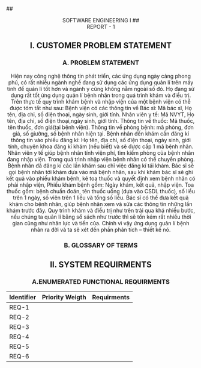 ##<div align="center">SOFTWARE ENGINEERING I
##<div align="center">REPORT - 1

## I. CUSTOMER PROBLEM STATEMENT
### A. PROBLEM STATEMENT
Hiện nay công nghệ thông tin phát triển, các ứng dụng ngày càng phong phú, có rất nhiều ngành nghề đang sử dụng các ứng dụng quản lí trên máy tính để quản lí tốt hơn và ngành y cũng không nằm ngoài số đó. Họ đang sử dụng rất tốt ứng dụng quản lí bệnh nhân trong quá trình khám và điều trị.
Trên thực tế quy trình khám bệnh và nhập viện của một bệnh viện có thể được tóm tắt như sau:
Bệnh viện có các thông tin về Bác sĩ: Mã bác sĩ, Họ tên, địa chỉ, số điện thoại, ngày sinh, giới tính. Nhân viên y tế: Mã NVYT, Họ tên, địa chỉ, số điện thoại,ngày sinh, giới tính. Thông tin về thuốc: Mã thuốc, tên thuốc, đơn giá(tại bệnh viện). Thông tin về phòng bệnh: mã phòng, đơn giá, số giường, số bệnh nhân hiện tại.
Bệnh nhân đến khám cần đăng kí thông tin vào phiếu đăng kí: Họ tên, địa chỉ, số điện thoại, ngày sinh, giới tính, chuyên khoa đăng kí khám (nếu biết) và sẽ được cấp 1 mã bệnh nhân.
Nhân viên y tế giúp bệnh nhân tính viện phí, tìm kiếm phòng của bệnh nhân đang nhập viện.
Trong quá trình nhập viện bệnh nhân có thể chuyển phòng. Bệnh nhân đã đăng kí các lần khám sau chỉ việc đăng kí tái khám.
Bác sĩ sẽ gọi bệnh nhân tới khám dựa vào mã bệnh nhân, sau khi khám bác sĩ sẽ ghi kết quả vào phiếu khám bệnh, kê toa thuốc và quyết định xem bệnh nhân có phải nhập viện, Phiếu khám bệnh gồm: Ngày khám, kết quả, nhập viện. Toa thuốc gồm: bệnh chuẩn đoán, tên thuốc uống (dựa vào CSDL thuốc), số liều trên 1 ngày, số viên trên 1 liều và tổng số liều.
Bác sĩ có thể đưa kết quả khám cho bệnh nhân, giúp bệnh nhân xem và sửa các thông tin những lần khám trước đây.
Quy trình khám và điều trị như trên trải qua khá nhiều bước, nếu chúng ta quản lí bằng sổ sách như trước thì sẽ tốn kém rất nhiều thời gian cũng như nhân lực và tiền của. Chính vì vậy ứng dụng quản lí bệnh nhân ra đời và ta sẽ xét đến phần phân tích – thiết kế nó.
### B. GLOSSARY OF TERMS

## II. SYSTEM REQUIRMENTS
### A.ENUMERATED FUNCTIONAL REQUIRMENTS
|Identifier   |  Priority Weigth | Requirments |
| -------|-------|------|
|REQ-1|||
|REQ-2|||
|REQ-3|||
|REQ-4|||
|REQ-5|||
|REQ-6|||
